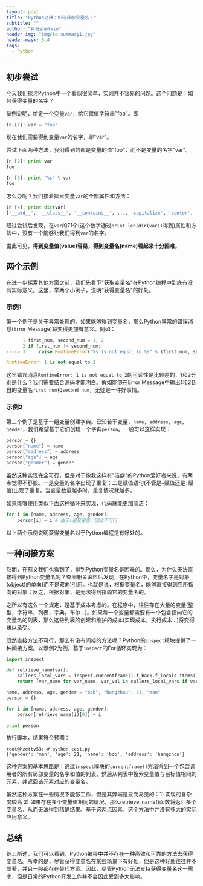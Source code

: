 ```yaml
---
layout: post
title: "Python之谜：如何获取变量名？"
subtitle: ""
author: "肖哥shelwin"
header-img: "img/ta-summary1.jpg"
header-mask: 0.4
tags:
  - Python
---
```

## 初步尝试
今天我们探讨Python中一个看似很简单，实则并不容易的问题。这个问题是：如何获得变量的名字？

举例说明，给定一个变量`var`，给它赋值字符串"foo"。即
```python
In [1]: var = "foo"
```
现在我们需要得到变量`var`的名字，即"var"。

尝试下面两种方法，我们得到的都是变量的值"foo"，而不是变量的名字"var"。
```python
In [2]: print var
foo

In [3]: print "%s" % var
foo
```
怎么办呢？我们接着探索变量`var`的全部属性和方法：
```python
In [4]: print dir(var)
['__add__', '__class__', '__contains__', ..., 'capitalize', 'center', ...]
```
经过尝试后发现，在`var`的71个(这个数字通过`print len(dir(var))`得到)属性和方法中，没有一个能够让我们得到`var`的名字。

由此可见，**得到变量值(value)容易，得到变量名(name)看起来十分困难**。
## 两个示例
在进一步探索其他方案之前，我们先看下"获取变量名"在Python编程中到底有没有实际意义。这里，举两个小例子，说明"获得变量名"的好处。
### 示例1
第一个例子是关于异常处理的。如果能够得到变量名，那么Python异常的错误消息(Error Message)将变得更加有意义。例如：
```python
      1 first_num, second_num = 1, 2
      2 if first_num != second_num:
----> 3     raise RuntimeError("%s is not equal to %s" % (first_num, second_num))

RuntimeError: 1 is not equal to 2
```
这里错误消息`RuntimeError: 1 is not equal to 2`的可读性是比较差的，1和2分别是什么？我们需要结合源码才能明白。假如能够在Error Message中输出1和2各自的变量名`first_num`和`second_num`，无疑是一件好事情。
### 示例2
第二个例子是基于一组变量创建字典。已知若干变量，`name, address, age, gender`，我们希望基于它们创建一个字典`person`。一般可以这样实现：
```python
person = {}
person["name"] = name
person["address"] = address
person["age"] = age
person["gender"] = gender
```
虽然这种实现完全可行，但是对于像我这样有"洁癖"的Python爱好者来说，有两点觉得不舒服。一是变量的名字出现了重复；二是赋值语句(不管是`=`赋值还是`:`赋值)出现了重复。当变量数量越多时，重复情况就越多。

如果能够使用类似下面这种循环来实现，代码就能更加简洁：
```python
for i in [name, address, age, gender]:
    person[i] = i # 由于i是变量值，因此不可行
```
以上两个示例说明获得变量名对于Python编程是有好处的。
## 一种间接方案
然而，在前文我们也看到了，得到Python变量名是困难的。那么，为什么无法直接得到Python变量名呢？查阅相关资料后发现，在Python中，变量名字是对象(object)的单向(而不是双向)引用。也就是说，根据变量名，能够直接得到它所指向的对象；反之，根据对象，是无法得到指向它的变量名的。

之所以有这么一个规定，是基于成本考虑的。在程序中，往往存在大量的变量(整型，字符串，列表，字典，布尔...)。如果每一个变量都需要有一个包含指向它的变量名的列表，那么这些列表的创建和维护的成本(实现成本，执行成本...)将变得难以承受。

既然直接方法不可行，那么有没有间接的方法呢？Python的`inspect`模块提供了一种间接方案。以示例2为例，基于`inspect`的For循环实现为：
```python
import inspect

def retrieve_name(var):
    callers_local_vars = inspect.currentframe().f_back.f_locals.items()
    return [var_name for var_name, var_val in callers_local_vars if var_val is var]

name, address, age, gender = "bob", "hangzhou", 21, "man"
person = {}

for i in [name, address, age, gender]:
    person[retrieve_name(i)[0]] = i

print person
```
执行脚本，结果符合预期：
```shell
root@hzettv53:~# python test.py
{'gender': 'man', 'age': 21, 'name': 'bob', 'address': 'hangzhou'}
```
这种方案的基本思路是：通过`inspect`模块的`currentframe()`方法得到一个包含调用者的所有局部变量的名字和值的列表，然后从列表中搜索变量值与目标值相同的元素，并返回该元素对应的变量名。

虽然这种方案在一些情况下能够工作，但是其弊端是显而易见的：1) 实现的复杂度较高 2) 如果存在多个变量值相同的情况，那么retrieve_name()函数将返回多个变量名，从而无法得到精确结果。基于这两点因素，这个方法中并没有多大的实际应用意义。
## 总结
综上所述，我们可以看到，Python编程中并不存在一种高效和可靠的方法去获得变量名。所幸的是，尽管获得变量名在某些场景下有好处，但是这种好处往往并不显著，并且一般都存在替代方案。因此，尽管Python无法支持获得变量名这一需求，但是日常的Python开发工作并不会因此受到多大影响。
